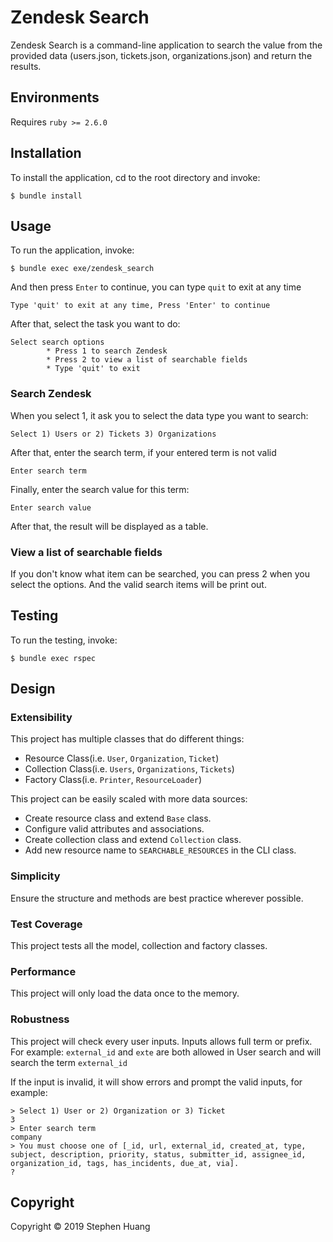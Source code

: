 # Zendesk Search

Zendesk Search is a command-line application to search the value from the provided data (users.json, tickets.json, organizations.json) and return the results.

## Environments

Requires `ruby >= 2.6.0`


## Installation

To install the application, cd to the root directory and invoke:

```
$ bundle install
```

## Usage

To run the application, invoke:

```
$ bundle exec exe/zendesk_search
```

And then press `Enter` to continue, you can type `quit` to exit at any time

```
Type 'quit' to exit at any time, Press 'Enter' to continue
```

After that, select the task you want to do:

```
Select search options
        * Press 1 to search Zendesk
        * Press 2 to view a list of searchable fields
        * Type 'quit' to exit
```

### Search Zendesk

When you select 1, it ask you to select the data type you want to search:

```
Select 1) Users or 2) Tickets 3) Organizations
```

After that, enter the search term, if your entered term is not valid

```
Enter search term
```

Finally, enter the search value for this term:

```
Enter search value
```

After that, the result will be displayed as a table.

### View a list of searchable fields

If you don't know what item can be searched, you can press 2 when you select the options. And the valid search items will be print out.

## Testing

To run the testing, invoke:

```
$ bundle exec rspec
```

## Design

### Extensibility

This project has multiple classes that do different things:

- Resource Class(i.e. `User`, `Organization`, `Ticket`)
- Collection Class(i.e. `Users`, `Organizations`, `Tickets`)
- Factory Class(i.e. `Printer`, `ResourceLoader`)

This project can be easily scaled with more data sources:

- Create resource class and extend `Base` class.
- Configure valid attributes and associations.
- Create collection class and extend `Collection` class.
- Add new resource name to `SEARCHABLE_RESOURCES` in the CLI class.

### Simplicity

Ensure the structure and methods are best practice wherever possible.

### Test Coverage

This project tests all the model, collection and factory classes.

### Performance

This project will only load the data once to the memory.

### Robustness

This project will check every user inputs. Inputs allows full term or prefix. For example: `external_id` and `exte` are both allowed in User search and will search the term `external_id`

If the input is invalid, it will show errors and prompt the valid inputs, for example:

```
> Select 1) User or 2) Organization or 3) Ticket
3
> Enter search term
company
> You must choose one of [_id, url, external_id, created_at, type, subject, description, priority, status, submitter_id, assignee_id, organization_id, tags, has_incidents, due_at, via].
?
```

## Copyright

Copyright © 2019 Stephen Huang
